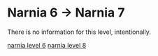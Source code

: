 <h1>Narnia 6 &#x2192; Narnia 7 </h1>

<p>There is no information for this level, intentionally.</p>

[narnia level 6](6.md)
[narnia level 8](8.md)
